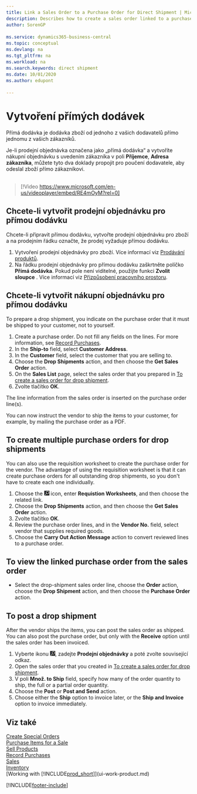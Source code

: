 ```yaml
---
title: Link a Sales Order to a Purchase Order for Direct Shipment | Microsoft Docs
description: Describes how to create a sales order linked to a purchase order to enable shipment directly from the vendor to the customer.
author: SorenGP

ms.service: dynamics365-business-central
ms.topic: conceptual
ms.devlang: na
ms.tgt_pltfrm: na
ms.workload: na
ms.search.keywords: direct shipment
ms.date: 10/01/2020
ms.author: edupont

---
```

# Vytvoření přímých dodávek

Přímá dodávka je dodávka zboží od jednoho z vašich dodavatelů přímo jednomu z vašich zákazníků.

Je-li prodejní objednávka označena jako „přímá dodávka“ a vytvoříte nákupní objednávku s uvedením zákazníka v poli **Příjemce**, **Adresa zákazníka**, můžete tyto dva doklady propojit pro poučení dodavatele, aby odeslal zboží přímo zákazníkovi.
<br><br>

> [!Video https://www.microsoft.com/en-us/videoplayer/embed/RE4mOyM?rel=0]

## Chcete-li vytvořit prodejní objednávku pro přímou dodávku

Chcete-li připravit přímou dodávku, vytvořte prodejní objednávku pro zboží a na prodejním řádku označte, že prodej vyžaduje přímou dodávku.

1. Vytvoření prodejní objednávky pro zboží. Více informací viz [Prodávání produktů](sales-how-sell-products.md).
2. Na řádku prodejní objednávky pro přímou dodávku zaškrtněte políčko **Přímá dodávka**. Pokud pole není viditelné, použijte funkci **Zvolit sloupce** . Více informací viz [Přizpůsobení pracovního prostoru](ui-personalization-user.md).

## Chcete-li vytvořit nákupní objednávku pro přímou dodávku

To prepare a drop shipment, you indicate on the purchase order that it must be shipped to your customer, not to yourself.

1. Create a purchase order. Do not fill any fields on the lines. For more information, see [Record Purchases](purchasing-how-record-purchases.md).
2. In the **Ship-to** field, select **Customer Address**.
3. In the **Customer** field, select the customer that you are selling to.
4. Choose the **Drop Shipments** action, and then choose the **Get Sales Order** action.
5. On the **Sales List** page, select the sales order that you prepared in [To create a sales order for drop shipment](sales-how-drop-shipment.md#to-create-a-sales-order-for-drop-shipment).
6. Zvolte tlačítko **OK**.

The line information from the sales order is inserted on the purchase order line(s).

You can now instruct the vendor to ship the items to your customer, for example, by mailing the purchase order as a PDF.

## To create multiple purchase orders for drop shipments

You can also use the requisition worksheet to create the purchase order for the vendor. The advantage of using the requisition worksheet is that it can create purchase orders for all outstanding drop shipments, so you don't have to create each one individually.

1. Choose the ![Lightbulb that opens the Tell Me feature](media/ui-search/search_small.png "Tell me what you want to do") icon, enter **Requistion Worksheets**, and then choose the related link.
2. Choose the **Drop Shipments** action, and then choose the **Get Sales Order** action.
3. Zvolte tlačítko **OK**.
4. Review the purchase order lines, and in the **Vendor No.** field, select vendor that supplies required goods.
5. Choose the **Carry Out Action Message** action to convert reviewed lines to a purchase order.

## To view the linked purchase order from the sales order

* Select the drop-shipment sales order line, choose the **Order** action, choose the **Drop Shipment** action, and then choose the **Purchase Order** action.

## To post a drop shipment

After the vendor ships the items, you can post the sales order as shipped. You can also post the purchase order, but only with the **Receive** option until the sales order has been invoiced.

1. Vyberte ikonu ![Žárovky, která otevře funkci Řekněte mi](media/ui-search/search_small.png "Řekněte mi, co chcete dělat"), zadejte **Prodejní objednávky** a poté zvolte související odkaz.
2. Open the sales order that you created in [To create a sales order for drop shipment](#to-create-a-sales-order-for-drop-shipment).
3. V poli **Množ. to Ship** field, specify how many of the order quantity to ship, the full or a partial order quantity.
4. Choose the **Post** or **Post and Send** action.
5. Choose either the **Ship** option to invoice later, or the **Ship and Invoice** option to invoice immediately.

## Viz také

[Create Special Orders](sales-how-to-create-special-orders.md)  
[Purchase Items for a Sale](purchasing-how-purchase-products-sale.md)  
[Sell Products](sales-how-sell-products.md)  
[Record Purchases](purchasing-how-record-purchases.md)  
[Sales](sales-manage-sales.md)  
[Inventory](inventory-manage-inventory.md)  
[Working with [!INCLUDE[prod_short](includes/prod_short.md)]](ui-work-product.md)


[!INCLUDE[footer-include](includes/footer-banner.md)]